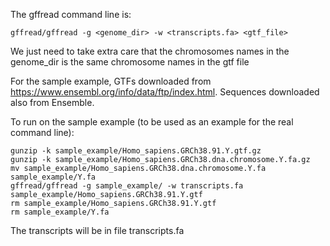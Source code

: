The gffread command line is:
```
gffread/gffread -g <genome_dir> -w <transcripts.fa> <gtf_file>
```

We just need to take extra care that the chromosomes names in the genome_dir is the same chromosome names in the gtf file

For the sample example, GTFs downloaded from https://www.ensembl.org/info/data/ftp/index.html. Sequences downloaded also from Ensemble.


To run on the sample example (to be used as an example for the real command line):
```
gunzip -k sample_example/Homo_sapiens.GRCh38.91.Y.gtf.gz
gunzip -k sample_example/Homo_sapiens.GRCh38.dna.chromosome.Y.fa.gz
mv sample_example/Homo_sapiens.GRCh38.dna.chromosome.Y.fa sample_example/Y.fa
gffread/gffread -g sample_example/ -w transcripts.fa sample_example/Homo_sapiens.GRCh38.91.Y.gtf
rm sample_example/Homo_sapiens.GRCh38.91.Y.gtf
rm sample_example/Y.fa
```

The transcripts will be in file transcripts.fa
